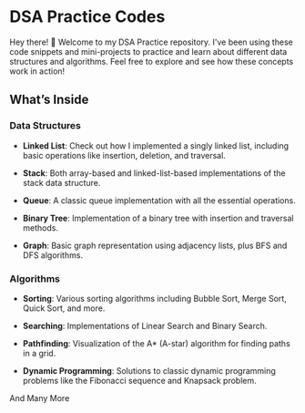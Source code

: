 # DSA Practice Codes

Hey there! 👋 Welcome to my DSA Practice repository. I've been using these code snippets and mini-projects to practice and learn about different data structures and algorithms. Feel free to explore and see how these concepts work in action!

## What’s Inside

### Data Structures

- **Linked List**: Check out how I implemented a singly linked list, including basic operations like insertion, deletion, and traversal.  

- **Stack**: Both array-based and linked-list-based implementations of the stack data structure.  

- **Queue**: A classic queue implementation with all the essential operations.  

- **Binary Tree**: Implementation of a binary tree with insertion and traversal methods.  

- **Graph**: Basic graph representation using adjacency lists, plus BFS and DFS algorithms.  

### Algorithms

- **Sorting**: Various sorting algorithms including Bubble Sort, Merge Sort, Quick Sort, and more.  

- **Searching**: Implementations of Linear Search and Binary Search.  

- **Pathfinding**: Visualization of the A* (A-star) algorithm for finding paths in a grid.  

- **Dynamic Programming**: Solutions to classic dynamic programming problems like the Fibonacci sequence and Knapsack problem.

And Many More



